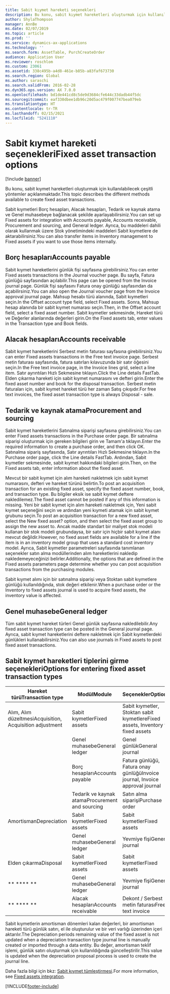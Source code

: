 ```yaml
---
title: Sabit kıymet hareketi seçenekleri
description: Bu konu, sabit kıymet hareketleri oluşturmak için kullanılabilecek çeşitli yöntemler açıklanmaktadır.
author: ShylaThompson
manager: AnnBe
ms.date: 02/07/2019
ms.topic: article
ms.prod: ''
ms.service: dynamics-ax-applications
ms.technology: ''
ms.search.form: AssetTable, PurchCreateOrder
audience: Application User
ms.reviewer: roschlom
ms.custom: 23061
ms.assetid: 338c495b-a4d8-461e-b85b-a83faf673730
ms.search.region: Global
ms.author: saraschi
ms.search.validFrom: 2016-02-28
ms.dyn365.ops.version: AX 7.0.0
ms.openlocfilehash: bd1de441cd8c5de9d3684cfe644c33dadb44f5dc
ms.sourcegitcommit: eaf330dbee1db96c20d5ac479f007747bea079eb
ms.translationtype: HT
ms.contentlocale: tr-TR
ms.lasthandoff: 02/15/2021
ms.locfileid: "5241110"
---
```

# <a name="fixed-asset-transaction-options"></a><span data-ttu-id="bb089-103">Sabit kıymet hareketi seçenekleri</span><span class="sxs-lookup"><span data-stu-id="bb089-103">Fixed asset transaction options</span></span>

[!include [banner](../includes/banner.md)]

<span data-ttu-id="bb089-104">Bu konu, sabit kıymet hareketleri oluşturmak için kullanılabilecek çeşitli yöntemler açıklanmaktadır.</span><span class="sxs-lookup"><span data-stu-id="bb089-104">This topic describes the different methods available to create fixed asset transactions.</span></span>

<span data-ttu-id="bb089-105">Sabit kıymetleri Borç hesapları, Alacak hesapları, Tedarik ve kaynak atama ve Genel muhasebeye bağlanacak şekilde ayarlayabilirsiniz.</span><span class="sxs-lookup"><span data-stu-id="bb089-105">You can set up Fixed assets for integration with Accounts payable, Accounts receivable, Procurement and sourcing, and General ledger.</span></span> <span data-ttu-id="bb089-106">Ayrıca, bu maddeleri dahili olarak kullanmak üzere Stok yönetimindeki maddeleri Sabit kıymetlere de aktarabilirsiniz.</span><span class="sxs-lookup"><span data-stu-id="bb089-106">You can also transfer items in Inventory management to Fixed assets if you want to use those items internally.</span></span>

## <a name="accounts-payable"></a><span data-ttu-id="bb089-107">Borç hesapları</span><span class="sxs-lookup"><span data-stu-id="bb089-107">Accounts payable</span></span>
<span data-ttu-id="bb089-108">Sabit kıymet hareketlerini günlük fişi sayfasına girebilirsiniz.</span><span class="sxs-lookup"><span data-stu-id="bb089-108">You can enter Fixed assets transactions in the Journal voucher page.</span></span> <span data-ttu-id="bb089-109">Bu sayfa, Fatura günlüğü sayfasından açılabilir.</span><span class="sxs-lookup"><span data-stu-id="bb089-109">This page can be opened from the Invoice journal page.</span></span> <span data-ttu-id="bb089-110">Günlük fişi sayfasını Fatura onay günlüğü sayfasından da açabilirsiniz.</span><span class="sxs-lookup"><span data-stu-id="bb089-110">You can also open the Journal voucher page from the Invoice approval journal page.</span></span> <span data-ttu-id="bb089-111">Mahsup hesabı türü alanında, Sabit kıymetleri seçin.</span><span class="sxs-lookup"><span data-stu-id="bb089-111">In the Offset account type field, select Fixed assets.</span></span> <span data-ttu-id="bb089-112">Sonra, Mahsup hesap alanında bir sabit kıymet numarası seçin.</span><span class="sxs-lookup"><span data-stu-id="bb089-112">Then, in the Offset account field, select a fixed asset number.</span></span> <span data-ttu-id="bb089-113">Sabit kıymetler sekmesinde, Hareket türü ve Değerler alanlarında değerleri girin.</span><span class="sxs-lookup"><span data-stu-id="bb089-113">On the Fixed assets tab, enter values in the Transaction type and Book fields.</span></span>

## <a name="accounts-receivable"></a><span data-ttu-id="bb089-114">Alacak hesapları</span><span class="sxs-lookup"><span data-stu-id="bb089-114">Accounts receivable</span></span>
<span data-ttu-id="bb089-115">Sabit kıymet hareketlerini Serbest metin faturası sayfasına girebilirsiniz.</span><span class="sxs-lookup"><span data-stu-id="bb089-115">You can enter Fixed assets transactions in the Free text invoice page.</span></span>  <span data-ttu-id="bb089-116">Serbest metin faturası sayfasında, fatura satırları kılavuzunda bir satır öğesini seçin.</span><span class="sxs-lookup"><span data-stu-id="bb089-116">In the Free text invoice page, in the Invoice lines grid, select a line item.</span></span> <span data-ttu-id="bb089-117">Satır ayrıntıları Hızlı Sekmesine tıklayın.</span><span class="sxs-lookup"><span data-stu-id="bb089-117">Click the Line details FastTab.</span></span> <span data-ttu-id="bb089-118">Elden çıkarma hareketi için sabit kıymet numarasını ve defteri girin.</span><span class="sxs-lookup"><span data-stu-id="bb089-118">Enter the fixed asset number and book for the disposal transaction.</span></span> <span data-ttu-id="bb089-119">Serbest metin faturaları için, sabit kıymet hareket türü her zaman Satış çıkışıdır.</span><span class="sxs-lookup"><span data-stu-id="bb089-119">For free text invoices, the fixed asset transaction type is always Disposal - sale.</span></span>

## <a name="procurement-and-sourcing"></a><span data-ttu-id="bb089-120">Tedarik ve kaynak atama</span><span class="sxs-lookup"><span data-stu-id="bb089-120">Procurement and sourcing</span></span>
<span data-ttu-id="bb089-121">Sabit kıymet hareketlerini Satınalma siparişi sayfasına girebilirsiniz.</span><span class="sxs-lookup"><span data-stu-id="bb089-121">You can enter Fixed assets transactions in the Purchase order page.</span></span> <span data-ttu-id="bb089-122">Bir satınalma siparişi oluşturmak için gereken bilgileri girin ve Tamam'a tıklayın.</span><span class="sxs-lookup"><span data-stu-id="bb089-122">Enter the required information to create a purchase order, and then click OK.</span></span> <span data-ttu-id="bb089-123">Satınalma sipariş sayfasında, Satır ayrıntıları Hızlı Sekmesine tıklayın.</span><span class="sxs-lookup"><span data-stu-id="bb089-123">In the Purchase order page, click the Line details FastTab.</span></span> <span data-ttu-id="bb089-124">Ardından, Sabit kıymetler sekmesinde, sabit kıymet hakkındaki bilgileri girin.</span><span class="sxs-lookup"><span data-stu-id="bb089-124">Then, on the Fixed assets tab, enter information about the fixed asset.</span></span> 

<span data-ttu-id="bb089-125">Mevcut bir sabit kıymet için alım hareketi nakletmek için sabit kıymet numarasını, defteri ve hareket türünü belirtin.</span><span class="sxs-lookup"><span data-stu-id="bb089-125">To post an acquisition transaction for an existing fixed asset, specify the fixed asset number, book, and transaction type.</span></span> <span data-ttu-id="bb089-126">Bu bilgiler eksik ise sabit kıymet deftere nakledilemez.</span><span class="sxs-lookup"><span data-stu-id="bb089-126">The fixed asset cannot be posted if any of this information is missing.</span></span> <span data-ttu-id="bb089-127">Yeni bir sabit kıymet için alım hareketi nakletmek için, Yeni sabit kıymet seçeneğini seçin ve ardından yeni kıymeti atamak için sabit kıymet grubunu seçin.</span><span class="sxs-lookup"><span data-stu-id="bb089-127">To post an acquisition transaction for a new fixed asset, select the New fixed asset? option, and then select the fixed asset group to assign the new asset to.</span></span> <span data-ttu-id="bb089-128">Ancak madde standart bir maliyet stok modeli kullanan bir stok modeli grubundaysa, bir satır için hiçbir sabit kıymet alanı mevcut değildir.</span><span class="sxs-lookup"><span data-stu-id="bb089-128">However, no fixed asset fields are available for a line if the item is in an inventory model group that uses a standard cost inventory model.</span></span> <span data-ttu-id="bb089-129">Ayrıca, Sabit kıymetler parametreleri sayfasında tanımlanan seçenekler satın alma modüllerinden alım hareketlerini nakledip nakledemeyeceğinizi belirler.</span><span class="sxs-lookup"><span data-stu-id="bb089-129">Additionally, the options that are defined in the Fixed assets parameters page determine whether you can post acquisition transactions from the purchasing modules.</span></span> 

<span data-ttu-id="bb089-130">Sabit kıymet alımı için bir satınalma siparişi veya Stoktan sabit kıymetlere günlüğü kullanıldığında, stok değeri etkilenir.</span><span class="sxs-lookup"><span data-stu-id="bb089-130">When a purchase order or the Inventory to fixed assets journal is used to acquire fixed assets, the inventory value is affected.</span></span>

## <a name="general-ledger"></a><span data-ttu-id="bb089-131">Genel muhasebe</span><span class="sxs-lookup"><span data-stu-id="bb089-131">General ledger</span></span>
<span data-ttu-id="bb089-132">Tüm sabit kıymet hareket türleri Genel günlük sayfasına nakledilebilir.</span><span class="sxs-lookup"><span data-stu-id="bb089-132">Any fixed asset transaction type can be posted in the General journal page.</span></span> <span data-ttu-id="bb089-133">Ayrıca, sabit kıymet hareketlerini deftere nakletmek için Sabit kıymetlerdeki günlükleri kullanabilirsiniz.</span><span class="sxs-lookup"><span data-stu-id="bb089-133">You can also use journals in Fixed assets to post fixed asset transactions.</span></span>

## <a name="options-for-entering-fixed-asset-transaction-types"></a><span data-ttu-id="bb089-134">Sabit kıymet hareketleri tiplerini girme seçenekleri</span><span class="sxs-lookup"><span data-stu-id="bb089-134">Options for entering fixed asset transaction types</span></span>


| <span data-ttu-id="bb089-135">Hareket türü</span><span class="sxs-lookup"><span data-stu-id="bb089-135">Transaction type</span></span>                    | <span data-ttu-id="bb089-136">Modül</span><span class="sxs-lookup"><span data-stu-id="bb089-136">Module</span></span>                   | <span data-ttu-id="bb089-137">Seçenekler</span><span class="sxs-lookup"><span data-stu-id="bb089-137">Options</span></span>                                   |
|-------------------------------------|--------------------------|-------------------------------------------|
| <span data-ttu-id="bb089-138">Alım, Alım düzeltmesi</span><span class="sxs-lookup"><span data-stu-id="bb089-138">Acquisition, Acquisition adjustment</span></span> | <span data-ttu-id="bb089-139">Sabit kıymetler</span><span class="sxs-lookup"><span data-stu-id="bb089-139">Fixed assets</span></span>             | <span data-ttu-id="bb089-140">Sabit kıymetler, Stoktan sabit kıymetlere</span><span class="sxs-lookup"><span data-stu-id="bb089-140">Fixed assets, Inventory to fixed assets</span></span>   |
|                                     | <span data-ttu-id="bb089-141">Genel muhasebe</span><span class="sxs-lookup"><span data-stu-id="bb089-141">General ledger</span></span>           | <span data-ttu-id="bb089-142">Genel günlük</span><span class="sxs-lookup"><span data-stu-id="bb089-142">General journal</span></span>                           |
|                                     | <span data-ttu-id="bb089-143">Borç hesapları</span><span class="sxs-lookup"><span data-stu-id="bb089-143">Accounts payable</span></span>         | <span data-ttu-id="bb089-144">Fatura günlüğü, Fatura onay günlüğü</span><span class="sxs-lookup"><span data-stu-id="bb089-144">Invoice journal, Invoice approval journal</span></span> |
|                                     | <span data-ttu-id="bb089-145">Tedarik ve kaynak atama</span><span class="sxs-lookup"><span data-stu-id="bb089-145">Procurement and sourcing</span></span> | <span data-ttu-id="bb089-146">Satın alma siparişi</span><span class="sxs-lookup"><span data-stu-id="bb089-146">Purchase order</span></span>                            |
| <span data-ttu-id="bb089-147">Amortisman</span><span class="sxs-lookup"><span data-stu-id="bb089-147">Depreciation</span></span>                        | <span data-ttu-id="bb089-148">Sabit kıymetler</span><span class="sxs-lookup"><span data-stu-id="bb089-148">Fixed assets</span></span>             | <span data-ttu-id="bb089-149">Sabit kıymetler</span><span class="sxs-lookup"><span data-stu-id="bb089-149">Fixed assets</span></span>                              |
|                                     | <span data-ttu-id="bb089-150">Genel muhasebe</span><span class="sxs-lookup"><span data-stu-id="bb089-150">General ledger</span></span>           | <span data-ttu-id="bb089-151">Yevmiye fişi</span><span class="sxs-lookup"><span data-stu-id="bb089-151">General journal</span></span>                           |
| <span data-ttu-id="bb089-152">Elden çıkarma</span><span class="sxs-lookup"><span data-stu-id="bb089-152">Disposal</span></span>                            | <span data-ttu-id="bb089-153">Sabit kıymetler</span><span class="sxs-lookup"><span data-stu-id="bb089-153">Fixed assets</span></span>             | <span data-ttu-id="bb089-154">Sabit kıymetler</span><span class="sxs-lookup"><span data-stu-id="bb089-154">Fixed assets</span></span>                              |
| <span data-ttu-id="bb089-155">\*\* \*\*</span><span class="sxs-lookup"><span data-stu-id="bb089-155">\*\* \*\*</span></span>                               | <span data-ttu-id="bb089-156">Genel muhasebe</span><span class="sxs-lookup"><span data-stu-id="bb089-156">General ledger</span></span>           | <span data-ttu-id="bb089-157">Yevmiye fişi</span><span class="sxs-lookup"><span data-stu-id="bb089-157">General journal</span></span>                           |
| <span data-ttu-id="bb089-158">\*\* \*\*</span><span class="sxs-lookup"><span data-stu-id="bb089-158">\*\* \*\*</span></span>                               | <span data-ttu-id="bb089-159">Alacak hesapları</span><span class="sxs-lookup"><span data-stu-id="bb089-159">Accounts receivable</span></span>      | <span data-ttu-id="bb089-160">Dekont / Serbest metin faturası</span><span class="sxs-lookup"><span data-stu-id="bb089-160">Free text invoice</span></span>                         |


<span data-ttu-id="bb089-161">Sabit kıymetlerin amortisman dönemleri kalan değerleri, bir amortisman hareketi türü günlük satırı, el ile oluşturulur ve bir veri varlığı üzerinden içeri aktarılır.</span><span class="sxs-lookup"><span data-stu-id="bb089-161">The Depreciation periods remaining value of the fixed asset is not updated when a depreciation transaction type journal line is manually created or imported through a data entity.</span></span> <span data-ttu-id="bb089-162">Bu değer, amortisman teklif işlemi, günlük satırı oluşturmak için kullanıldığında güncelleştirilir.</span><span class="sxs-lookup"><span data-stu-id="bb089-162">This value is updated when the depreciation proposal process is used to create the journal line.</span></span>

<span data-ttu-id="bb089-163">Daha fazla bilgi için bkz: [Sabit kıymet tümleştirmesi](fixed-asset-integration.md).</span><span class="sxs-lookup"><span data-stu-id="bb089-163">For more information, see [Fixed assets integration](fixed-asset-integration.md).</span></span>


[!INCLUDE[footer-include](../../includes/footer-banner.md)]